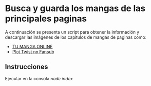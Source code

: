 # Busca y guarda los mangas de las principales paginas

A continuación se presenta un script para obtener la información y descargar las imágenes de los capítulos de mangas de paginas como:

-   [TU MANGA ONLINE](https://lectortmo.com/)
-   [Plot Twist no Fansub](https://www.plot-twistnf-scans.com/)

## Instrucciones

Ejecutar en la consola _node index_
